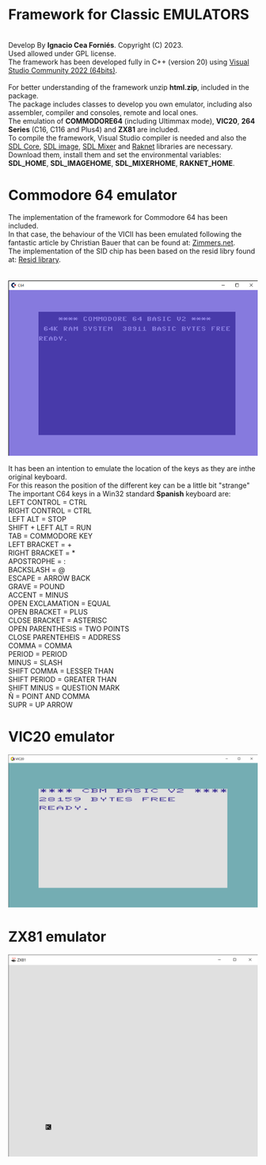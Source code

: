 <h1><b>Framework for Classic EMULATORS</b></h1><br>
Develop By <b>Ignacio Cea Forniés</b>. Copyright (C) 2023.<br>
Used allowed under GPL license.<br>
The framework has been developed fully in C++ (version 20) using <a href="https://visualstudio.microsoft.com/es/vs/">Visual Studio Community 2022 (64bits)</a>.<br><br>
For better understanding of the framework unzip <b>html.zip</b>, included in the package.<br>
The package includes classes to develop you own emulator, including also assembler, compiler and consoles, remote and local ones.<br>
The emulation of <b>COMMODORE64</b> (including Ultimmax mode), <b>VIC20</b>, <b>264 Series</b> (C16, C116 and Plus4) and <b>ZX81</b> are included.<br>
To compile the framework, Visual Studio compiler is needed and also the <a href="https://github.com/libsdl-org/SDL/releases/tag/release-2.26.2">SDL Core</a>, <a href="https://www.libsdl.org/projects/SDL_image/release/">SDL image</a>, <a href="https://github.com/libsdl-org/SDL_mixer">SDL Mixer</a> and <a href="https://github.com/facebookarchive/RakNet">Raknet</a> libraries are necessary. Download them, install them and set the environmental variables: <b>SDL_HOME</b>, <b>SDL_IMAGEHOME</b>, <b>SDL_MIXERHOME</b>, <b>RAKNET_HOME</b>.<br>

<h1><b>Commodore 64 emulator</b></h1>
The implementation of the framework for Commodore 64 has been included.<br>
In that case, the behaviour of the VICII has been emulated following the fantastic article by Christian Bauer that can be found at: <a href="http://www.zimmers.net/cbmpics/cbm/c64/vic-ii.txt">Zimmers.net</a>.<br>
The implementation of the SID chip has been based on the resid libry found at: <a href="http://www.zimmers.net/anonftp/pub/cbm/crossplatform/emulators/resid/index.html">Resid library</a>.<br><br><br>
<img src="./docs/C64Data/Picture1.png"/><br>

It has been an intention to emulate the location of the keys as they are inthe original keyboard.<br>
For this reason the position of the different key can be a little bit "strange"<br>
The important C64 keys in a Win32 standard <b>Spanish</b> keyboard are:<br>
LEFT CONTROL         = CTRL<br>
RIGHT CONTROL        = CTRL<br>
LEFT ALT             = STOP<br>
SHIFT + LEFT ALT     = RUN<br>
TAB                  = COMMODORE KEY<br>
LEFT BRACKET         = +<br>
RIGHT BRACKET        = *<br>
APOSTROPHE           = :<br>
BACKSLASH            = @<br>
ESCAPE               = ARROW BACK<br>
GRAVE                = POUND<br>
ACCENT               = MINUS<br>
OPEN EXCLAMATION     = EQUAL<br>
OPEN BRACKET         = PLUS<br>
CLOSE BRACKET        = ASTERISC<br>
OPEN PARENTHESIS     = TWO POINTS<br>
CLOSE PARENTEHEIS    = ADDRESS<br>
COMMA                = COMMA<br>
PERIOD               = PERIOD<br>
MINUS                = SLASH<br>
SHIFT COMMA          = LESSER THAN<br>
SHIFT PERIOD         = GREATER THAN<br>
SHIFT MINUS          = QUESTION MARK<br>
Ñ                    = POINT AND COMMA<br>
SUPR                 = UP ARROW<br>

<h1><b>VIC20 emulator</b></h1>
<img src="./docs/VIC20Data/Picture1.png"/><br>

<h1><b>ZX81 emulator</b></h1>
<img src="./docs/ZX81Data/Picture1.png"/><br>

